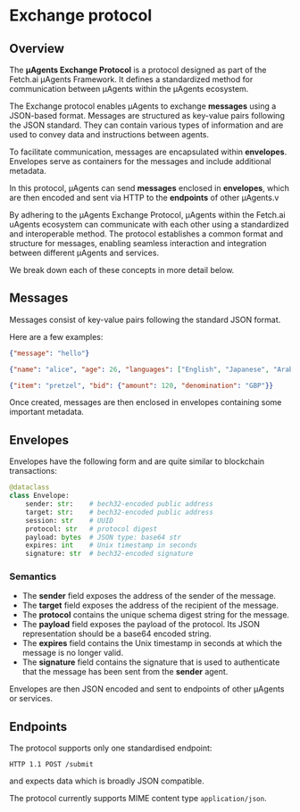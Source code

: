 # Exchange protocol

## Overview

The **μAgents Exchange Protocol** is a protocol designed as part of the Fetch.ai μAgents Framework. It defines a standardized method for communication between μAgents within the μAgents ecosystem.

The Exchange protocol enables μAgents to exchange **messages** using a JSON-based format. Messages are structured as key-value pairs following the JSON standard. They can contain various types of information and are used to convey data and instructions between agents.

To facilitate communication, messages are encapsulated within **envelopes**. Envelopes serve as containers for the messages and include additional metadata.

In this protocol, μAgents can send **messages** enclosed in **envelopes**, which are then encoded and sent via HTTP to the **endpoints** of other μAgents.v

By adhering to the μAgents Exchange Protocol, μAgents within the Fetch.ai uAgents ecosystem can communicate with each other using a standardized and interoperable method. The protocol establishes a common format and structure for messages, enabling seamless interaction and integration between different μAgents and services.

We break down each of these concepts in more detail below.

## Messages

Messages consist of key-value pairs following the standard JSON format.

Here are a few examples:
```json
{"message": "hello"}
```
```json
{"name": "alice", "age": 26, "languages": ["English", "Japanese", "Arabic"]}
```
```json
{"item": "pretzel", "bid": {"amount": 120, "denomination": "GBP"}}
```

Once created, messages are then enclosed in envelopes containing some important metadata.

## Envelopes

Envelopes have the following form and are quite similar to blockchain transactions:

```python
@dataclass
class Envelope:
    sender: str:    # bech32-encoded public address
    target: str:    # bech32-encoded public address
    session: str    # UUID
    protocol: str   # protocol digest
    payload: bytes  # JSON type: base64 str
	expires: int    # Unix timestamp in seconds
    signature: str  # bech32-encoded signature
```

### Semantics

- The **sender** field exposes the address of the sender of the message. 
- The **target** field exposes the address of the recipient of the message. 
- The **protocol** contains the unique schema digest string for the message. 
- The **payload** field exposes the payload of the protocol. Its JSON representation should be a base64 encoded string. 
- The **expires** field contains the Unix timestamp in seconds at which the message is no longer valid. 
- The **signature** field contains the signature that is used to authenticate that the message has been sent from the **sender** agent.

Envelopes are then JSON encoded and sent to endpoints of other μAgents or services.

## Endpoints

The protocol supports only one standardised endpoint:

```HTTP 1.1 POST /submit```

and expects data which is broadly JSON compatible. 

The protocol currently supports MIME content type `application/json`.
